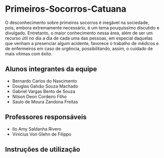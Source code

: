 # Primeiros-Socorros-Catuana

O desconhecimento sobre primeiros socorros é inegável na sociedade, pois, embora extremamente necessário, é um tema pouquíssimo discutido e divulgado. Entretanto, o maior conhecimento nessa área, além de ser um recurso útil no dia a dia de cada uma das pessoas, em especial daquelas que venham a presenciar algum acidente, favorece o trabalho de médicos e de enfermeiros em caso de urgência, possibilitando, assim, o cuidado de mais vítimas com êxito.

## Alunos integrantes da equipe

* Bernardo Carlos do Nascimento
* Douglas Galvão Souza Machado
* Gabriel Vargas Bento de Souza
* Nilson Deon Cordeiro Filho
* Saulo de Moura Zandona Freitas

## Professores responsáveis

* Ilo Amy Saldanha Rivero
* Vinicius Von Glehn de Filippo

## Instruções de utilização

